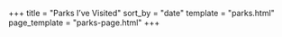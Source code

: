 +++
title = "Parks I’ve Visited"
sort_by = "date"
template = "parks.html"
page_template = "parks-page.html"
+++
